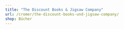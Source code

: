 ```yaml
---
title: "The Discount Books & Jigsaw Company"
url: /cromer/the-discount-books-und-jigsaw-company/
shop: Bücher
---
```

